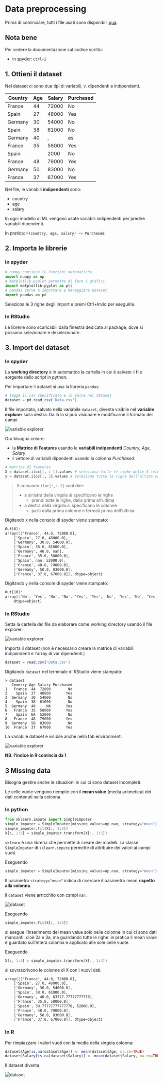 # Data preprocessing

Prima di cominciare, tutti i file usati sono disponibili [qua](https://www.superdatascience.com/pages/machine-learning).

## Nota bene

Per vedere la documentazione sul codice scritto:

- in spyder: `Ctrl+i`

## 1. Ottieni il dataset

Nel dataset ci sono due tipi di variabili, v. dipendenti e indipendenti.

| Country | Age | Salary | Purchased |
| ------- | --- | ------ | --------- |
| France  | 44  | 72000  | No        |
| Spain   | 27  | 48000  | Yes       |
| Germany | 30  | 54000  | No        |
| Spain   | 38  | 61000  | No        |
| Germany | 40  | ,      | es        |
| France  | 35  | 58000  | Yes       |
| Spain   |     | 2000   | No        |
| France  | 48  | 79000  | Yes       |
| Germany | 50  | 83000  | No        |
| France  | 37  | 67000  | Yes       |

Nel file, le variabili **indipendenti** sono:

- country
- age
- salary

In ogni modello di ML vengono usate variabili indipendenti per predire variabili dipendenti.

In pratica: `F(country, age, salary) -> Purchased`.

## 2. Importa le librerie

### In spyder

```python
# numpy contiene le funzioni matematiche
import numpy as np
# matplotlib.pyplot permette di fare i grafici
import matplotlib.pyplot as plt
# pandas serve a importare e maneggiare dataset
import pandas as pd
```

Seleziona le 3 righe degli import e premi Ctrl+Invio per eseguirle.

### In RStudio

Le librerie sono scaricabili dalla finestra dedicata ai package, dove si possono selezionare e deselezionare.

## 3. Import dei dataset

### In spyder

La **working directory** è in automatico la cartella in cui è salvato il file sorgente dello script in python.

Per importare il dataset si usa la libreria `pandas`:

```python
# legge il csv specificato e lo salva nel dataset
dataset = pd.read_csv('Data.csv')
```

Il file importato, salvato nella variabile `dataset`, diventa visibile nel **variable explorer** sulla destra. Da là lo si può visionare e modificarne il formato dei campi.

![variable explorer](img/001.png)

Ora bisogna creare:

- la **Matrice di Features** usando le **variabili indipendenti** *Country, Age, Salary*.
- il vettore di variabili dipendenti usando la colonna *Purchased*.

```python
# matrice di features
X = dataset.iloc[:, :-1].values # seleziona tutte le righe delle 3 colonne desiderate (tutte tranne l'ultima)
y = dataset.iloc[:, 3].values # selezione tutte le righe dell'ultima colonna (indice 3)
```

> Il comando `iloc[:,:-1]` vuol dire:
> 
> - a sinistra della virgola si specificano le righe
>   - prendi tutte le righe, dalla prima all'ultima
> - a destra della virgola si specificano le colonne
>   - parti dalla prima colonne e fermati prima dell'ultima

Digitando `X` nella console di spyder viene stampato:

```cmd
Out[6]:
array([['France', 44.0, 72000.0],
    ['Spain', 27.0, 48000.0],
    ['Germany', 30.0, 54000.0],
    ['Spain', 38.0, 61000.0],
    ['Germany', 40.0, nan],
    ['France', 35.0, 58000.0],
    ['Spain', nan, 52000.0],
    ['France', 48.0, 79000.0],
    ['Germany', 50.0, 83000.0],
    ['France', 37.0, 67000.0]], dtype=object)
```

Digitando `y` nella console di spyder viene stampato:

```cmd
Out[10]: 
array(['No', 'Yes', 'No', 'No', 'Yes', 'Yes', 'No', 'Yes', 'No', 'Yes'],
    dtype=object)
```

### In RStudio

Setta la cartella del file da elaborare come working directory usando il file explorer:

![variable explorer](img/002.png)

Importa il dataset (non è necessario creare la matrice di variabili indipendenti e l'array di var dipendenti.)

```R
dataset = read.csv('Data.csv')
```

Digitando `dataset` nel terminale di RStudio viene stampato:

```
> dataset
   Country Age Salary Purchased
1   France  44  72000        No
2    Spain  27  48000       Yes
3  Germany  30  54000        No
4    Spain  38  61000        No
5  Germany  40     NA       Yes
6   France  35  58000       Yes
7    Spain  NA  52000        No
8   France  48  79000       Yes
9  Germany  50  83000        No
10  France  37  67000       Yes
```

La variabile dataset è visibile anche nella tab environment:

![variable explorer](img/003.png)

**NB: l'indice in R comincia da 1**

## 3 Missing data

Bisogna gestire anche le situazioni in cui ci sono dataset incompleti.

Le celle vuote vengono riempite con il **mean value** (media aritmetica) dei dati contenuti nella colonna.

### In python

```python
from sklearn.impute import SimpleImputer
simple_imputer = SimpleImputer(missing_values=np.nan, strategy="mean")
simple_imputer.fit(X[:, 1:3])
X[:, 1:3] = simple_imputer.transform(X[:, 1:3])
```

`sklearn` è una libreria che permette di creare dei modelli.
La classe `SimpleImputer` di `sklearn.impute` permette di attribuire dei valori ai campi vuoti.

Eseguendo

```python
simple_imputer = SimpleImputer(missing_values=np.nan, strategy="mean")
```

Il parametro `strategy="mean"` indica di ricercare il parametro mean **rispetto alla colonna**.

il `dataset` viene arricchito con campi `nan`.

![dataset](img/004.png)

Eseguendo

```python
simple_imputer.fit(X[:, 1:3])
```

si esegue l'inserimento dei mean value solo nelle colonne in cui ci sono dati mancanti, cioè 2a e 3a, ma guardando tutte le righe: in pratica il mean value è guardato sull'intera colonna e applicato alle sole celle vuote.

Eseguendo

```python
X[:, 1:3] = simple_imputer.transform(X[:, 1:3])
```

si sovrascrivono le colonne di X con i nuovi dati.

```cmd
array([['France', 44.0, 72000.0],
    ['Spain', 27.0, 48000.0],
    ['Germany', 30.0, 54000.0],
    ['Spain', 38.0, 61000.0],
    ['Germany', 40.0, 63777.77777777778],
    ['France', 35.0, 58000.0],
    ['Spain', 38.77777777777778, 52000.0],
    ['France', 48.0, 79000.0],
    ['Germany', 50.0, 83000.0],
    ['France', 37.0, 67000.0]], dtype=object)
```

### In R

Per rimpiazzare i valori vuoti con la media della singola colonna:

```R
dataset$Age[is.na(dataset$Age)] <- mean(dataset$Age, na.rm=TRUE)
dataset$Salary[is.na(dataset$Salary)] <- mean(dataset$Salary, na.rm=TRUE)
```

Il dataset diventa

![dataset](img/005.png)
